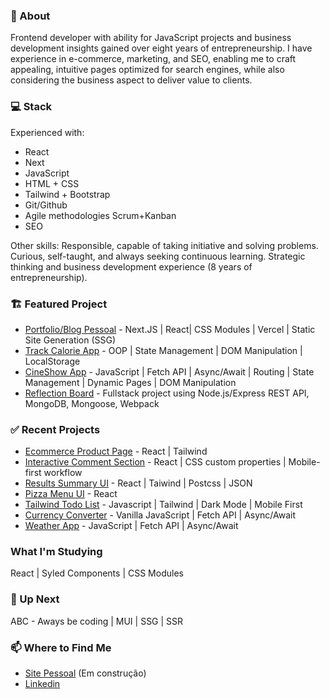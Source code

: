 ### 👋 About 

Frontend developer with ability for JavaScript projects and business development insights gained over eight years of entrepreneurship. I have experience in e-commerce, marketing, and SEO, enabling me to craft appealing, intuitive pages optimized for search engines, while also considering the business aspect to deliver value to clients.

### 💻 Stack
Experienced with:

- React
- Next
- JavaScript
- HTML + CSS
- Tailwind + Bootstrap
- Git/Github
- Agile methodologies Scrum+Kanban
- SEO

Other skills:
Responsible, capable of taking initiative and solving problems.
Curious, self-taught, and always seeking continuous learning.
Strategic thinking and business development experience (8 years of entrepreneurship).

### 🏗️ Featured Project
- [Portfolio/Blog Pessoal](https://aecio-blog.vercel.app/) - Next.JS | React| CSS Modules | Vercel | Static Site Generation (SSG)
- [Track Calorie App](https://github.com/aecio-neto/Portfolio/tree/main/4%20-%20advanced/04%20-%20tracalorie_app) - OOP | State Management | DOM Manipulation | LocalStorage
- [CineShow App](https://github.com/aecio-neto/Portfolio/tree/main/4%20-%20advanced/03%20-%20cineShow%20app) - JavaScript | Fetch API | Async/Await | Routing | State Management | Dynamic Pages | DOM Manipulation
- [Reflection Board](https://github.com/aecio-neto/reflection-board) - Fullstack project using Node.js/Express REST API, MongoDB, Mongoose, Webpack

### ✅ Recent Projects
- [Ecommerce Product Page](https://github.com/aecio-neto/ecommerce-product-page) - React | Tailwind
- [Interactive Comment Section](https://github.com/aecio-neto/Interactive-comments-section) - React | CSS custom properties | Mobile-first workflow
- [Results Summary UI](https://github.com/aecio-neto/react-results-summary-ui-component) - React | Taiwind | Postcss | JSON
- [Pizza Menu UI](https://github.com/aecio-neto/pizza-menu) - React
- [Tailwind Todo List](https://github.com/aecio-neto/Portfolio/tree/main/3%20-%20intermediate/03%20-%20To-do%20List%202.0) - Javascript | Tailwind | Dark Mode | Mobile First 
- [Currency Converter](https://github.com/aecio-neto/Portfolio/tree/main/4%20-%20advanced/02%20-%20Conversor%20de%20moedas) - Vanilla JavaScript | Fetch API | Async/Await
- [Weather App](https://github.com/aecio-neto/Portfolio/tree/main/4%20-%20advanced/01%20-%20weather-app) - JavaScript | Fetch API | Async/Await

### What I'm Studying
React | Syled Components | CSS Modules

### 🚀 Up Next
ABC - Aways be coding | MUI | SSG | SSR

### 📫 Where to Find Me
- [Site Pessoal](https://aecio-blog.vercel.app/) (Em construção)
- [Linkedin](https://linkedin.com/in/aecio-neto)
